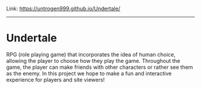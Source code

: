 Link: https://untrogen999.github.io/Undertale/

***

# Undertale
RPG (role playing game) that incorporates the idea of human choice, allowing the player to choose how they play the game. Throughout the game, the player can make friends with other characters or rather see them as the enemy. In this project we hope to make a fun and interactive experience for players and site viewers! 
